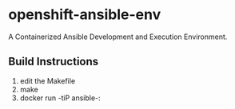 # openshift-ansible-env
A Containerized Ansible Development and Execution Environment.

Build Instructions
------------------
1. edit the Makefile
2. make
3. docker run -tiP ansible-<version>:<tag>
